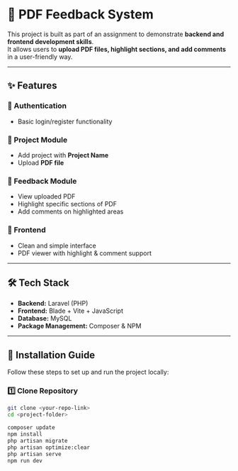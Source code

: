 # 📌 PDF Feedback System

This project is built as part of an assignment to demonstrate **backend and frontend development skills**.  
It allows users to **upload PDF files, highlight sections, and add comments** in a user-friendly way.

---

## ✨ Features

### 🔐 Authentication
- Basic login/register functionality  

### 📂 Project Module
- Add project with **Project Name**  
- Upload **PDF file**  

### 📝 Feedback Module
- View uploaded PDF  
- Highlight specific sections of PDF  
- Add comments on highlighted areas  

### 🎨 Frontend
- Clean and simple interface  
- PDF viewer with highlight & comment support  

---

## 🛠️ Tech Stack
- **Backend:** Laravel (PHP)  
- **Frontend:** Blade + Vite + JavaScript  
- **Database:** MySQL  
- **Package Management:** Composer & NPM  

---

## 🚀 Installation Guide

Follow these steps to set up and run the project locally:

### 1️⃣ Clone Repository
```bash
git clone <your-repo-link>
cd <project-folder>

composer update 
npm install 
php artisan migrate
php artisan optimize:clear 
php artisan serve
npm run dev